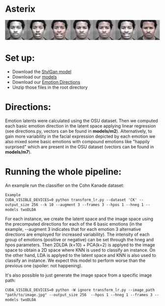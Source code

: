 
# Asterix
![](img.png)
# Set up:
* Download the [StylGan model](https://drive.google.com/file/d/1Y0WMfL7LFgjJy-8FbxhmS1K-YXHRNwKs/view?usp=sharing)
* Download our [models](https://drive.google.com/file/d/1Y0WMfL7LFgjJy-8FbxhmS1K-YXHRNwKs/view?usp=sharing)
* Download our [Emotion Directions](https://drive.google.com/file/d/1J2rEOB_agwhl26byqEML4XbEZpBgDfVj/view?usp=sharing)
* Unzip those files in the root directory

# Directions:

Emotion latents were calculated using the OSU dataset. Then we computed each basic emotion direction in the latent space applying linear regression (see directions.py, vectors can be found in **models/m2**).
Alternatively, to gain more variability in the facial expression depicted by each emotion we also mixed some basic emotions with compound emotions like "happily surprised" which are present in the OSU dataset (vectors can be found in **models/m7**).

# Running the whole pipeline:

An example run the classifier on the Cohn Kanade dataset:
```
Example
CUDA_VISIBLE_DEVICES=0 python transform_lr.py --dataset 'CK' --output_size 256 --k 10 --augment 3 --frames 3 --hpos 1 --hneg 1 --models twoDLDA
```

For each instance, we create the latent space and the image space using the precomputed directions for each of the 6 basic emotions (in the example, --augment 3 indicates that for each emotion 3 alternative directions are employed for increased variability). The intensity of each group of emotions (positive or negative) can be set through the hneg and hpos parameters.
Then 2DLDA (k=10) + PCA(k=2) is applyed to the image space to obtain a 2D space where KNN is used to classify an instance. 
On the other hand, LDA is applyed to the latent space and KNN is also used to classify an instance. We expect this model to perform worse than the previous one (spoiler: not happening).

It's also possible to just generate the image space from a specific image path:

```
CUDA_VISIBLE_DEVICES=0 python -W ignore transform_lr.py --image_path "path/to/image.jpg" --output_size 256  --hpos 1 --hneg 1 --frames 3 --models twoDLDA
```

